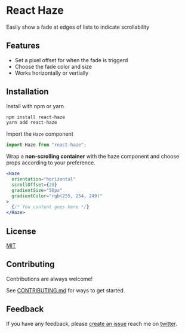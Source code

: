 # React Haze

Easily show a fade at edges of lists to indicate scrollability

## Features

- Set a pixel offset for when the fade is triggerd
- Choose the fade color and size
- Works horizontally or vertially

## Installation

Install with npm or yarn

```bash
npm install react-haze
yarn add react-haze
```

Import the `Haze` component

```jsx
import Haze from "react-haze";
```

Wrap a **non-scrolling container** with the haze component and choose props according to your preference.

```jsx
<Haze
  orientation="horizontal"
  scrollOffset={20}
  gradientSize="50px"
  gradientColor="rgb(255, 254, 249)"
>
  {/* You content goes here */}
</Haze>
```

## License

[MIT](LICENSE)

## Contributing

Contributions are always welcome!

See [CONTRIBUTING.md](CONTRIBUTING.md) for ways to get started.

## Feedback

If you have any feedback, please [create an issue](https://github.com/alvarlagerlof/react-haze/issues/new) reach me on [twitter](https://twitter.com/alvarlagerlof).
